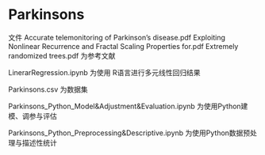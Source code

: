 # Parkinsons

文件
Accurate telemonitoring of Parkinson’s disease.pdf
Exploiting Nonlinear Recurrence and Fractal Scaling Properties for.pdf
Extremely randomized trees.pdf
为参考文献

LinerarRegression.ipynb 为使用 R语言进行多元线性回归结果

Parkinsons.csv 为数据集

Parkinsons_Python_Model&Adjustment&Evaluation.ipynb 为使用Python建模、调参与评估

Parkinsons_Python_Preprocessing&Descriptive.ipynb 为使用Python数据预处理与描述性统计
